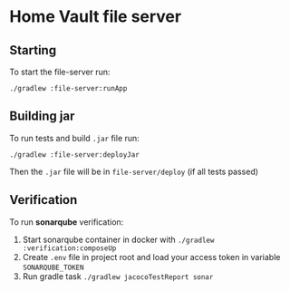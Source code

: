 # Home Vault file server

## Starting

To start the file-server run:

`./gradlew :file-server:runApp`

## Building jar

To run tests and build `.jar` file run:

`./gradlew :file-server:deployJar`

Then the `.jar` file will be in `file-server/deploy` (if all tests passed)

## Verification

To run **sonarqube** verification:

1. Start sonarqube container in docker with `./gradlew :verification:composeUp`
2. Create `.env` file in project root and load your access token in variable `SONARQUBE_TOKEN`
3. Run gradle task `./gradlew jacocoTestReport sonar`
